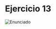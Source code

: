 # Ejercicio 13

![Enunciado](https://github.com/Lukas-De-Angelis-Riva/Estructura-Assembly/blob/master/Guia5/Ejercicio13/Enunciado.JPG)
